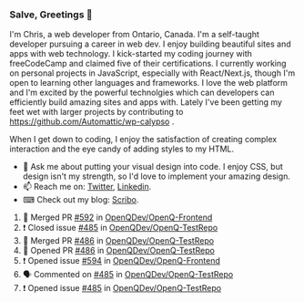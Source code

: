 ### Salve, Greetings 👋

I'm Chris, a web developer from Ontario, Canada. I'm a self-taught developer pursuing a career in web dev. I enjoy building beautiful sites and apps with web technology.
I kick-started my coding journey with freeCodeCamp and claimed five of their certifications.  I currently working on personal projects in JavaScript, especially with React/Next.js, though I'm open to learning other languages and frameworks. I love the web platform and I'm excited by the powerful technolgies which can developers can efficiently build amazing sites and apps with. Lately I've been getting my feet wet with larger projects by contributing to https://github.com/Automattic/wp-calypso .

When I get down to coding, I enjoy the satisfaction of creating complex interaction and the eye candy of adding styles to my HTML. 

- 💬 Ask me about putting your visual design into code. I enjoy CSS, but design isn't my strength, so I'd love to implement your amazing design.
- 📫 Reach me on: [Twitter](https://twitter.com/Christo28120856), [Linkedin](https://www.linkedin.com/in/christopher-stevers-07b9a5204/).
- ⌨ Check out my blog: [Scribo](https://christopherstevers.cf).
<!--
**Christopher-Stevers/Christopher-Stevers** is a ✨ _special_ ✨ repository because its `README.md` (this file) appears on your GitHub profile.

Here are some ideas to get you started:

- 🔭 I’m currently working on ...
- 🌱 I’m currently learning ...
- 👯 I’m looking to collaborate on ...
- 🤔 I’m looking for help with ...
- 😄 Pronouns: ...
- ⚡ Fun fact: ...
-->

<!--START_SECTION:activity-->
1. 🎉 Merged PR [#592](https://github.com/OpenQDev/OpenQ-Frontend/pull/592) in [OpenQDev/OpenQ-Frontend](https://github.com/OpenQDev/OpenQ-Frontend)
2. ❗️ Closed issue [#485](https://github.com/OpenQDev/OpenQ-TestRepo/issues/485) in [OpenQDev/OpenQ-TestRepo](https://github.com/OpenQDev/OpenQ-TestRepo)
3. 🎉 Merged PR [#486](https://github.com/OpenQDev/OpenQ-TestRepo/pull/486) in [OpenQDev/OpenQ-TestRepo](https://github.com/OpenQDev/OpenQ-TestRepo)
4. 💪 Opened PR [#486](https://github.com/OpenQDev/OpenQ-TestRepo/pull/486) in [OpenQDev/OpenQ-TestRepo](https://github.com/OpenQDev/OpenQ-TestRepo)
5. ❗️ Opened issue [#594](https://github.com/OpenQDev/OpenQ-Frontend/issues/594) in [OpenQDev/OpenQ-Frontend](https://github.com/OpenQDev/OpenQ-Frontend)
6. 🗣 Commented on [#485](https://github.com/OpenQDev/OpenQ-TestRepo/issues/485) in [OpenQDev/OpenQ-TestRepo](https://github.com/OpenQDev/OpenQ-TestRepo)
7. ❗️ Opened issue [#485](https://github.com/OpenQDev/OpenQ-TestRepo/issues/485) in [OpenQDev/OpenQ-TestRepo](https://github.com/OpenQDev/OpenQ-TestRepo)
<!--END_SECTION:activity-->
